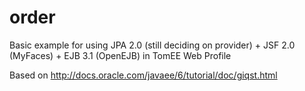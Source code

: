 order
=====

Basic example for using JPA 2.0 (still deciding on provider) + JSF 2.0 (MyFaces) + EJB 3.1 (OpenEJB) in TomEE Web Profile

Based on http://docs.oracle.com/javaee/6/tutorial/doc/giqst.html
